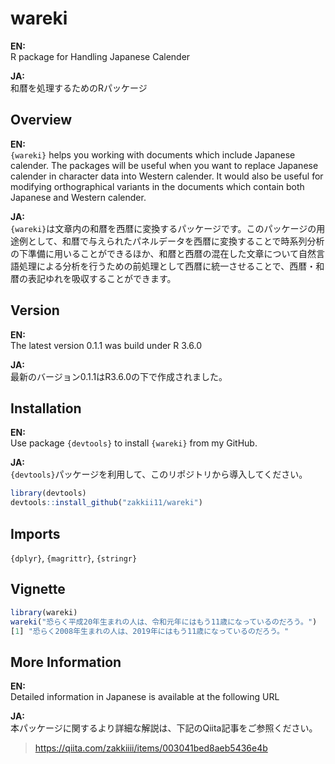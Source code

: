 # wareki

**EN:** <BR>R package for Handling Japanese Calender

**JA:** <BR>和暦を処理するためのRパッケージ

## Overview

**EN:** <BR>`{wareki}` helps you working with documents which include Japanese calender. The packages will be useful when you want to replace Japanese calender in character data into Western calender. It would also be useful for modifying orthographical variants in the documents which contain both Japanese and Western calender.

**JA:** <BR>`{wareki}`は文章内の和暦を西暦に変換するパッケージです。このパッケージの用途例として、和暦で与えられたパネルデータを西暦に変換することで時系列分析の下準備に用いることができるほか、和暦と西暦の混在した文章について自然言語処理による分析を行うための前処理として西暦に統一させることで、西暦・和暦の表記ゆれを吸収することができます。

## Version

**EN:** <BR>The latest version 0.1.1 was build under R 3.6.0

**JA:** <BR>最新のバージョン0.1.1はR3.6.0の下で作成されました。

## Installation

**EN:** <BR>Use package `{devtools}` to install `{wareki}` from my GitHub.

**JA:** <BR>`{devtools}`パッケージを利用して、このリポジトリから導入してください。

```R
library(devtools)
devtools::install_github("zakkii11/wareki")
```

## Imports

`{dplyr}`, `{magrittr}`, `{stringr}`

## Vignette

```R
library(wareki)
wareki("恐らく平成20年生まれの人は、令和元年にはもう11歳になっているのだろう。")
[1] "恐らく2008年生まれの人は、2019年にはもう11歳になっているのだろう。"
```

## More Information

**EN:** <BR>Detailed information in Japanese is available at the following URL

**JA:** <BR>本パッケージに関するより詳細な解説は、下記のQiita記事をご参照ください。

> https://qiita.com/zakkiiii/items/003041bed8aeb5436e4b
